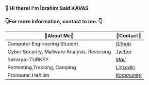 ### 👋 Hi there! I'm İbrahim Said KAVAS

### 👇For more information, contact to me. 👇

| 🤠About Me🤠 | 🔗Contact🔗 |
| ----------- | ----------- |
| Computer Engineering Student |[_Github_](https://github.com/CSToygun/ "My Repo")|
| Cyber Security, Mallware Analysis, Reversing| [_Twitter_](https://twitter.com/CSToygun "@cstoygun")|
| Sakarya-TURKEY| [_Mail_](mailto:ibrahimsaidkavas+github@gmail.com "ibrahimsaidkavas+github@gmail.com")  |
| Pentesting,Trekking, Camping | [_LinkedIn_](https://tr.linkedin.com/in/ibrahimsaidkavas  "CSToygun")|
| Pronouns: He/Him | [_Kommunity_](https://kommunity.com/@cstoygun "@cstoygun")|
